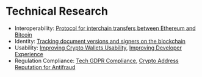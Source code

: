 # Technical Research

* Interoperability: [Protocol for interchain transfers between Ethereum and Bitcoin](ethereum-bitcoin-bridge-wip.md) 
* Identity: [Tracking document versions and signers on the blockchain](how-to-track-document-versions-and-signers-on-the-blockchain.md)
* Usability: [Improving Crypto Wallets Usability](asset-security.md), [Improving Developer Experience](developer-community-devxp.md)
* Regulation Compliance: [Tech GDPR Compliance](tech-gdpr-copmpliance.md), [Crypto Address Reputation for Antifraud](complaince-scoring.md)



